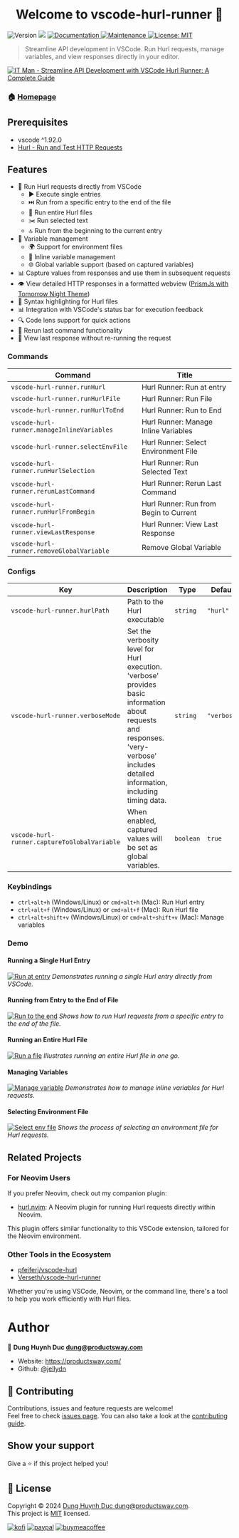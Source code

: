 <h1 align="center">Welcome to vscode-hurl-runner 👋</h1>
<p>
  <img alt="Version" src="https://img.shields.io/badge/version-0.1.2-blue.svg?cacheSeconds=2592000" />
  <img src="https://img.shields.io/badge/vscode-%5E1.92.0-blue.svg" />
  <a href="https://github.com/jellydn/vscode-hurl-runner#readme" target="_blank">
    <img alt="Documentation" src="https://img.shields.io/badge/documentation-yes-brightgreen.svg" />
  </a>
  <a href="https://github.com/jellydn/vscode-hurl-runner/graphs/commit-activity" target="_blank">
    <img alt="Maintenance" src="https://img.shields.io/badge/Maintained%3F-yes-green.svg" />
  </a>
  <a href="https://github.com/jellydn/vscode-hurl-runner/blob/main/LICENSE.md" target="_blank">
    <img alt="License: MIT" src="https://img.shields.io/github/license/jellydn/vscode-hurl-runner" />
  </a>
</p>

> Streamline API development in VSCode. Run Hurl requests, manage variables, and view responses directly in your editor.

[![IT Man - Streamline API Development with VSCode Hurl Runner: A Complete Guide](https://i.ytimg.com/vi/fbDu7fusFsw/hqdefault.jpg)](https://www.youtube.com/watch?v=fbDu7fusFsw)

### 🏠 [Homepage](https://github.com/jellydn/vscode-hurl-runner#readme)

## Prerequisites

- vscode ^1.92.0
- [Hurl - Run and Test HTTP Requests](https://hurl.dev/)

## Features

- 🚀 Run Hurl requests directly from VSCode
  - ▶️ Execute single entries
  - ⏭️ Run from a specific entry to the end of the file
  - 📁 Run entire Hurl files
  - ✂️ Run selected text
  - 🔝 Run from the beginning to the current entry
- 🔧 Variable management
  - 🌍 Support for environment files
  - 📝 Inline variable management
  - 🌐 Global variable support (based on captured variables)
- 📊 Capture values from responses and use them in subsequent requests
- 👁️ View detailed HTTP responses in a formatted webview ([PrismJs with Tomorrow Night Theme](https://prismjs.com/))
- 🎨 Syntax highlighting for Hurl files
- 📊 Integration with VSCode's status bar for execution feedback
- 🔍 Code lens support for quick actions
- 🔁 Rerun last command functionality
- 📜 View last response without re-running the request

### Commands

<!-- commands -->

| Command                                    | Title                                  |
| ------------------------------------------ | -------------------------------------- |
| `vscode-hurl-runner.runHurl`               | Hurl Runner: Run at entry              |
| `vscode-hurl-runner.runHurlFile`           | Hurl Runner: Run File                  |
| `vscode-hurl-runner.runHurlToEnd`          | Hurl Runner: Run to End                |
| `vscode-hurl-runner.manageInlineVariables` | Hurl Runner: Manage Inline Variables   |
| `vscode-hurl-runner.selectEnvFile`         | Hurl Runner: Select Environment File   |
| `vscode-hurl-runner.runHurlSelection`      | Hurl Runner: Run Selected Text         |
| `vscode-hurl-runner.rerunLastCommand`      | Hurl Runner: Rerun Last Command        |
| `vscode-hurl-runner.runHurlFromBegin`      | Hurl Runner: Run from Begin to Current |
| `vscode-hurl-runner.viewLastResponse`      | Hurl Runner: View Last Response        |
| `vscode-hurl-runner.removeGlobalVariable`  | Remove Global Variable                 |

<!-- commands -->

### Configs

<!-- configs -->

| Key                                          | Description                                                                                                                                                                         | Type      | Default     |
| -------------------------------------------- | ----------------------------------------------------------------------------------------------------------------------------------------------------------------------------------- | --------- | ----------- |
| `vscode-hurl-runner.hurlPath`                | Path to the Hurl executable                                                                                                                                                         | `string`  | `"hurl"`    |
| `vscode-hurl-runner.verboseMode`             | Set the verbosity level for Hurl execution. 'verbose' provides basic information about requests and responses. 'very-verbose' includes detailed information, including timing data. | `string`  | `"verbose"` |
| `vscode-hurl-runner.captureToGlobalVariable` | When enabled, captured values will be set as global variables.                                                                                                                      | `boolean` | `true`      |

<!-- configs -->

### Keybindings

- `ctrl+alt+h` (Windows/Linux) or `cmd+alt+h` (Mac): Run Hurl entry
- `ctrl+alt+f` (Windows/Linux) or `cmd+alt+f` (Mac): Run Hurl file
- `ctrl+alt+shift+v` (Windows/Linux) or `cmd+alt+shift+v` (Mac): Manage variables

### Demo

#### Running a Single Hurl Entry

[![Run at entry](https://i.gyazo.com/cbad7080f4c93697439d54301faf2da2.gif)](https://gyazo.com/cbad7080f4c93697439d54301faf2da2)
_Demonstrates running a single Hurl entry directly from VSCode._

#### Running from Entry to the End of File

[![Run to the end](https://i.gyazo.com/329844ae8a37e6d24a529e9d29edc146.gif)](https://gyazo.com/329844ae8a37e6d24a529e9d29edc146)
_Shows how to run Hurl requests from a specific entry to the end of the file._

#### Running an Entire Hurl File

[![Run a file](https://i.gyazo.com/5228daf93d1d18be73d90ca6a9eda5ef.gif)](https://gyazo.com/5228daf93d1d18be73d90ca6a9eda5ef)
_Illustrates running an entire Hurl file in one go._

#### Managing Variables

[![Manage variable](https://i.gyazo.com/1e8be3690eefef9c408277912561cf6f.gif)](https://gyazo.com/1e8be3690eefef9c408277912561cf6f)
_Demonstrates how to manage inline variables for Hurl requests._

#### Selecting Environment File

[![Select env file](https://i.gyazo.com/83ca9f1514cb3c91a7b6305740c7957f.gif)](https://gyazo.com/83ca9f1514cb3c91a7b6305740c7957f)
_Shows the process of selecting an environment file for Hurl requests._

## Related Projects

### For Neovim Users

If you prefer Neovim, check out my companion plugin:

- [hurl.nvim](https://github.com/jellydn/hurl.nvim): A Neovim plugin for running Hurl requests directly within Neovim.

This plugin offers similar functionality to this VSCode extension, tailored for the Neovim environment.

### Other Tools in the Ecosystem

- [pfeiferj/vscode-hurl](https://github.com/pfeiferj/vscode-hurl)
- [Verseth/vscode-hurl-runner](https://github.com/Verseth/vscode-hurl-runner)

Whether you're using VSCode, Neovim, or the command line, there's a tool to help you work efficiently with Hurl files.

# Author

👤 **Dung Huynh Duc <dung@productsway.com>**

- Website: https://productsway.com/
- Github: [@jellydn](https://github.com/jellydn)

## 🤝 Contributing

Contributions, issues and feature requests are welcome!<br />Feel free to check [issues page](https://github.com/jellydn/vscode-hurl-runner/issues). You can also take a look at the [contributing guide](https://github.com/jellydn/vscode-hurl-runner/blob/master/CONTRIBUTING.md).

## Show your support

Give a ⭐️ if this project helped you!

## 📝 License

Copyright © 2024 [Dung Huynh Duc <dung@productsway.com>](https://github.com/jellydn).<br />
This project is [MIT](https://github.com/jellydn/vscode-hurl-runner/blob/master/LICENSE) licensed.

[![kofi](https://img.shields.io/badge/Ko--fi-F16061?style=for-the-badge&logo=ko-fi&logoColor=white)](https://ko-fi.com/dunghd)
[![paypal](https://img.shields.io/badge/PayPal-00457C?style=for-the-badge&logo=paypal&logoColor=white)](https://paypal.me/dunghd)
[![buymeacoffee](https://img.shields.io/badge/Buy_Me_A_Coffee-FFDD00?style=for-the-badge&logo=buy-me-a-coffee&logoColor=black)](https://www.buymeacoffee.com/dunghd)
